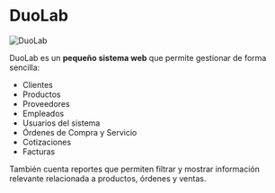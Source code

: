 # DuoLab

![DuoLab](https://github.com/ChristianK106/duolab/blob/master/img/duolab_banner.png)

DuoLab es un **pequeño sistema web** que permite gestionar de forma sencilla:

* Clientes
* Productos
* Proveedores
* Empleados
* Usuarios del sistema
* Órdenes de Compra y Servicio
* Cotizaciones
* Facturas

También cuenta reportes que permiten filtrar y mostrar información relevante relacionada a productos, órdenes y ventas.
